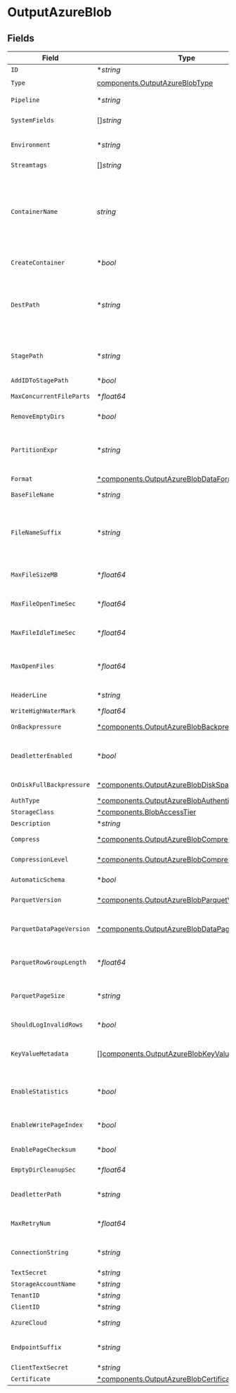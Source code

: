# OutputAzureBlob


## Fields

| Field                                                                                                                                                                                                                                                                                                                                                                  | Type                                                                                                                                                                                                                                                                                                                                                                   | Required                                                                                                                                                                                                                                                                                                                                                               | Description                                                                                                                                                                                                                                                                                                                                                            |
| ---------------------------------------------------------------------------------------------------------------------------------------------------------------------------------------------------------------------------------------------------------------------------------------------------------------------------------------------------------------------- | ---------------------------------------------------------------------------------------------------------------------------------------------------------------------------------------------------------------------------------------------------------------------------------------------------------------------------------------------------------------------- | ---------------------------------------------------------------------------------------------------------------------------------------------------------------------------------------------------------------------------------------------------------------------------------------------------------------------------------------------------------------------- | ---------------------------------------------------------------------------------------------------------------------------------------------------------------------------------------------------------------------------------------------------------------------------------------------------------------------------------------------------------------------- |
| `ID`                                                                                                                                                                                                                                                                                                                                                                   | **string*                                                                                                                                                                                                                                                                                                                                                              | :heavy_minus_sign:                                                                                                                                                                                                                                                                                                                                                     | Unique ID for this output                                                                                                                                                                                                                                                                                                                                              |
| `Type`                                                                                                                                                                                                                                                                                                                                                                 | [components.OutputAzureBlobType](../../models/components/outputazureblobtype.md)                                                                                                                                                                                                                                                                                       | :heavy_check_mark:                                                                                                                                                                                                                                                                                                                                                     | N/A                                                                                                                                                                                                                                                                                                                                                                    |
| `Pipeline`                                                                                                                                                                                                                                                                                                                                                             | **string*                                                                                                                                                                                                                                                                                                                                                              | :heavy_minus_sign:                                                                                                                                                                                                                                                                                                                                                     | Pipeline to process data before sending out to this output                                                                                                                                                                                                                                                                                                             |
| `SystemFields`                                                                                                                                                                                                                                                                                                                                                         | []*string*                                                                                                                                                                                                                                                                                                                                                             | :heavy_minus_sign:                                                                                                                                                                                                                                                                                                                                                     | Fields to automatically add to events, such as cribl_pipe. Supports wildcards.                                                                                                                                                                                                                                                                                         |
| `Environment`                                                                                                                                                                                                                                                                                                                                                          | **string*                                                                                                                                                                                                                                                                                                                                                              | :heavy_minus_sign:                                                                                                                                                                                                                                                                                                                                                     | Optionally, enable this config only on a specified Git branch. If empty, will be enabled everywhere.                                                                                                                                                                                                                                                                   |
| `Streamtags`                                                                                                                                                                                                                                                                                                                                                           | []*string*                                                                                                                                                                                                                                                                                                                                                             | :heavy_minus_sign:                                                                                                                                                                                                                                                                                                                                                     | Tags for filtering and grouping in @{product}                                                                                                                                                                                                                                                                                                                          |
| `ContainerName`                                                                                                                                                                                                                                                                                                                                                        | *string*                                                                                                                                                                                                                                                                                                                                                               | :heavy_check_mark:                                                                                                                                                                                                                                                                                                                                                     | The Azure Blob Storage container name. Name can include only lowercase letters, numbers, and hyphens. For dynamic container names, enter a JavaScript expression within quotes or backticks, to be evaluated at initialization. The expression can evaluate to a constant value and can reference Global Variables, such as `myContainer-${C.env["CRIBL_WORKER_ID"]}`. |
| `CreateContainer`                                                                                                                                                                                                                                                                                                                                                      | **bool*                                                                                                                                                                                                                                                                                                                                                                | :heavy_minus_sign:                                                                                                                                                                                                                                                                                                                                                     | Create the configured container in Azure Blob Storage if it does not already exist                                                                                                                                                                                                                                                                                     |
| `DestPath`                                                                                                                                                                                                                                                                                                                                                             | **string*                                                                                                                                                                                                                                                                                                                                                              | :heavy_minus_sign:                                                                                                                                                                                                                                                                                                                                                     | Root directory prepended to path before uploading. Value can be a JavaScript expression enclosed in quotes or backticks, to be evaluated at initialization. The expression can evaluate to a constant value and can reference Global Variables, such as `myBlobPrefix-${C.env["CRIBL_WORKER_ID"]}`.                                                                    |
| `StagePath`                                                                                                                                                                                                                                                                                                                                                            | **string*                                                                                                                                                                                                                                                                                                                                                              | :heavy_minus_sign:                                                                                                                                                                                                                                                                                                                                                     | Filesystem location in which to buffer files before compressing and moving to final destination. Use performant and stable storage.                                                                                                                                                                                                                                    |
| `AddIDToStagePath`                                                                                                                                                                                                                                                                                                                                                     | **bool*                                                                                                                                                                                                                                                                                                                                                                | :heavy_minus_sign:                                                                                                                                                                                                                                                                                                                                                     | Add the Output ID value to staging location                                                                                                                                                                                                                                                                                                                            |
| `MaxConcurrentFileParts`                                                                                                                                                                                                                                                                                                                                               | **float64*                                                                                                                                                                                                                                                                                                                                                             | :heavy_minus_sign:                                                                                                                                                                                                                                                                                                                                                     | Maximum number of parts to upload in parallel per file                                                                                                                                                                                                                                                                                                                 |
| `RemoveEmptyDirs`                                                                                                                                                                                                                                                                                                                                                      | **bool*                                                                                                                                                                                                                                                                                                                                                                | :heavy_minus_sign:                                                                                                                                                                                                                                                                                                                                                     | Remove empty staging directories after moving files                                                                                                                                                                                                                                                                                                                    |
| `PartitionExpr`                                                                                                                                                                                                                                                                                                                                                        | **string*                                                                                                                                                                                                                                                                                                                                                              | :heavy_minus_sign:                                                                                                                                                                                                                                                                                                                                                     | JavaScript expression defining how files are partitioned and organized. Default is date-based. If blank, Stream will fall back to the event's __partition field value – if present – otherwise to each location's root directory.                                                                                                                                      |
| `Format`                                                                                                                                                                                                                                                                                                                                                               | [*components.OutputAzureBlobDataFormat](../../models/components/outputazureblobdataformat.md)                                                                                                                                                                                                                                                                          | :heavy_minus_sign:                                                                                                                                                                                                                                                                                                                                                     | Format of the output data                                                                                                                                                                                                                                                                                                                                              |
| `BaseFileName`                                                                                                                                                                                                                                                                                                                                                         | **string*                                                                                                                                                                                                                                                                                                                                                              | :heavy_minus_sign:                                                                                                                                                                                                                                                                                                                                                     | JavaScript expression to define the output filename prefix (can be constant)                                                                                                                                                                                                                                                                                           |
| `FileNameSuffix`                                                                                                                                                                                                                                                                                                                                                       | **string*                                                                                                                                                                                                                                                                                                                                                              | :heavy_minus_sign:                                                                                                                                                                                                                                                                                                                                                     | JavaScript expression to define the output filename suffix (can be constant).  The `__format` variable refers to the value of the `Data format` field (`json` or `raw`).  The `__compression` field refers to the kind of compression being used (`none` or `gzip`).                                                                                                   |
| `MaxFileSizeMB`                                                                                                                                                                                                                                                                                                                                                        | **float64*                                                                                                                                                                                                                                                                                                                                                             | :heavy_minus_sign:                                                                                                                                                                                                                                                                                                                                                     | Maximum uncompressed output file size. Files of this size will be closed and moved to final output location.                                                                                                                                                                                                                                                           |
| `MaxFileOpenTimeSec`                                                                                                                                                                                                                                                                                                                                                   | **float64*                                                                                                                                                                                                                                                                                                                                                             | :heavy_minus_sign:                                                                                                                                                                                                                                                                                                                                                     | Maximum amount of time to write to a file. Files open for longer than this will be closed and moved to final output location.                                                                                                                                                                                                                                          |
| `MaxFileIdleTimeSec`                                                                                                                                                                                                                                                                                                                                                   | **float64*                                                                                                                                                                                                                                                                                                                                                             | :heavy_minus_sign:                                                                                                                                                                                                                                                                                                                                                     | Maximum amount of time to keep inactive files open. Files open for longer than this will be closed and moved to final output location.                                                                                                                                                                                                                                 |
| `MaxOpenFiles`                                                                                                                                                                                                                                                                                                                                                         | **float64*                                                                                                                                                                                                                                                                                                                                                             | :heavy_minus_sign:                                                                                                                                                                                                                                                                                                                                                     | Maximum number of files to keep open concurrently. When exceeded, @{product} will close the oldest open files and move them to the final output location.                                                                                                                                                                                                              |
| `HeaderLine`                                                                                                                                                                                                                                                                                                                                                           | **string*                                                                                                                                                                                                                                                                                                                                                              | :heavy_minus_sign:                                                                                                                                                                                                                                                                                                                                                     | If set, this line will be written to the beginning of each output file                                                                                                                                                                                                                                                                                                 |
| `WriteHighWaterMark`                                                                                                                                                                                                                                                                                                                                                   | **float64*                                                                                                                                                                                                                                                                                                                                                             | :heavy_minus_sign:                                                                                                                                                                                                                                                                                                                                                     | Buffer size used to write to a file                                                                                                                                                                                                                                                                                                                                    |
| `OnBackpressure`                                                                                                                                                                                                                                                                                                                                                       | [*components.OutputAzureBlobBackpressureBehavior](../../models/components/outputazureblobbackpressurebehavior.md)                                                                                                                                                                                                                                                      | :heavy_minus_sign:                                                                                                                                                                                                                                                                                                                                                     | How to handle events when all receivers are exerting backpressure                                                                                                                                                                                                                                                                                                      |
| `DeadletterEnabled`                                                                                                                                                                                                                                                                                                                                                    | **bool*                                                                                                                                                                                                                                                                                                                                                                | :heavy_minus_sign:                                                                                                                                                                                                                                                                                                                                                     | If a file fails to move to its final destination after the maximum number of retries, move it to a designated directory to prevent further errors                                                                                                                                                                                                                      |
| `OnDiskFullBackpressure`                                                                                                                                                                                                                                                                                                                                               | [*components.OutputAzureBlobDiskSpaceProtection](../../models/components/outputazureblobdiskspaceprotection.md)                                                                                                                                                                                                                                                        | :heavy_minus_sign:                                                                                                                                                                                                                                                                                                                                                     | How to handle events when disk space is below the global 'Min free disk space' limit                                                                                                                                                                                                                                                                                   |
| `AuthType`                                                                                                                                                                                                                                                                                                                                                             | [*components.OutputAzureBlobAuthenticationMethod](../../models/components/outputazureblobauthenticationmethod.md)                                                                                                                                                                                                                                                      | :heavy_minus_sign:                                                                                                                                                                                                                                                                                                                                                     | N/A                                                                                                                                                                                                                                                                                                                                                                    |
| `StorageClass`                                                                                                                                                                                                                                                                                                                                                         | [*components.BlobAccessTier](../../models/components/blobaccesstier.md)                                                                                                                                                                                                                                                                                                | :heavy_minus_sign:                                                                                                                                                                                                                                                                                                                                                     | N/A                                                                                                                                                                                                                                                                                                                                                                    |
| `Description`                                                                                                                                                                                                                                                                                                                                                          | **string*                                                                                                                                                                                                                                                                                                                                                              | :heavy_minus_sign:                                                                                                                                                                                                                                                                                                                                                     | N/A                                                                                                                                                                                                                                                                                                                                                                    |
| `Compress`                                                                                                                                                                                                                                                                                                                                                             | [*components.OutputAzureBlobCompression](../../models/components/outputazureblobcompression.md)                                                                                                                                                                                                                                                                        | :heavy_minus_sign:                                                                                                                                                                                                                                                                                                                                                     | Data compression format to apply to HTTP content before it is delivered                                                                                                                                                                                                                                                                                                |
| `CompressionLevel`                                                                                                                                                                                                                                                                                                                                                     | [*components.OutputAzureBlobCompressionLevel](../../models/components/outputazureblobcompressionlevel.md)                                                                                                                                                                                                                                                              | :heavy_minus_sign:                                                                                                                                                                                                                                                                                                                                                     | Compression level to apply before moving files to final destination                                                                                                                                                                                                                                                                                                    |
| `AutomaticSchema`                                                                                                                                                                                                                                                                                                                                                      | **bool*                                                                                                                                                                                                                                                                                                                                                                | :heavy_minus_sign:                                                                                                                                                                                                                                                                                                                                                     | Automatically calculate the schema based on the events of each Parquet file generated                                                                                                                                                                                                                                                                                  |
| `ParquetVersion`                                                                                                                                                                                                                                                                                                                                                       | [*components.OutputAzureBlobParquetVersion](../../models/components/outputazureblobparquetversion.md)                                                                                                                                                                                                                                                                  | :heavy_minus_sign:                                                                                                                                                                                                                                                                                                                                                     | Determines which data types are supported and how they are represented                                                                                                                                                                                                                                                                                                 |
| `ParquetDataPageVersion`                                                                                                                                                                                                                                                                                                                                               | [*components.OutputAzureBlobDataPageVersion](../../models/components/outputazureblobdatapageversion.md)                                                                                                                                                                                                                                                                | :heavy_minus_sign:                                                                                                                                                                                                                                                                                                                                                     | Serialization format of data pages. Note that some reader implementations use Data page V2's attributes to work more efficiently, while others ignore it.                                                                                                                                                                                                              |
| `ParquetRowGroupLength`                                                                                                                                                                                                                                                                                                                                                | **float64*                                                                                                                                                                                                                                                                                                                                                             | :heavy_minus_sign:                                                                                                                                                                                                                                                                                                                                                     | The number of rows that every group will contain. The final group can contain a smaller number of rows.                                                                                                                                                                                                                                                                |
| `ParquetPageSize`                                                                                                                                                                                                                                                                                                                                                      | **string*                                                                                                                                                                                                                                                                                                                                                              | :heavy_minus_sign:                                                                                                                                                                                                                                                                                                                                                     | Target memory size for page segments, such as 1MB or 128MB. Generally, lower values improve reading speed, while higher values improve compression.                                                                                                                                                                                                                    |
| `ShouldLogInvalidRows`                                                                                                                                                                                                                                                                                                                                                 | **bool*                                                                                                                                                                                                                                                                                                                                                                | :heavy_minus_sign:                                                                                                                                                                                                                                                                                                                                                     | Log up to 3 rows that @{product} skips due to data mismatch                                                                                                                                                                                                                                                                                                            |
| `KeyValueMetadata`                                                                                                                                                                                                                                                                                                                                                     | [][components.OutputAzureBlobKeyValueMetadatum](../../models/components/outputazureblobkeyvaluemetadatum.md)                                                                                                                                                                                                                                                           | :heavy_minus_sign:                                                                                                                                                                                                                                                                                                                                                     | The metadata of files the Destination writes will include the properties you add here as key-value pairs. Useful for tagging. Examples: "key":"OCSF Event Class", "value":"9001"                                                                                                                                                                                       |
| `EnableStatistics`                                                                                                                                                                                                                                                                                                                                                     | **bool*                                                                                                                                                                                                                                                                                                                                                                | :heavy_minus_sign:                                                                                                                                                                                                                                                                                                                                                     | Statistics profile an entire file in terms of minimum/maximum values within data, numbers of nulls, etc. You can use Parquet tools to view statistics.                                                                                                                                                                                                                 |
| `EnableWritePageIndex`                                                                                                                                                                                                                                                                                                                                                 | **bool*                                                                                                                                                                                                                                                                                                                                                                | :heavy_minus_sign:                                                                                                                                                                                                                                                                                                                                                     | One page index contains statistics for one data page. Parquet readers use statistics to enable page skipping.                                                                                                                                                                                                                                                          |
| `EnablePageChecksum`                                                                                                                                                                                                                                                                                                                                                   | **bool*                                                                                                                                                                                                                                                                                                                                                                | :heavy_minus_sign:                                                                                                                                                                                                                                                                                                                                                     | Parquet tools can use the checksum of a Parquet page to verify data integrity                                                                                                                                                                                                                                                                                          |
| `EmptyDirCleanupSec`                                                                                                                                                                                                                                                                                                                                                   | **float64*                                                                                                                                                                                                                                                                                                                                                             | :heavy_minus_sign:                                                                                                                                                                                                                                                                                                                                                     | How frequently, in seconds, to clean up empty directories                                                                                                                                                                                                                                                                                                              |
| `DeadletterPath`                                                                                                                                                                                                                                                                                                                                                       | **string*                                                                                                                                                                                                                                                                                                                                                              | :heavy_minus_sign:                                                                                                                                                                                                                                                                                                                                                     | Storage location for files that fail to reach their final destination after maximum retries are exceeded                                                                                                                                                                                                                                                               |
| `MaxRetryNum`                                                                                                                                                                                                                                                                                                                                                          | **float64*                                                                                                                                                                                                                                                                                                                                                             | :heavy_minus_sign:                                                                                                                                                                                                                                                                                                                                                     | The maximum number of times a file will attempt to move to its final destination before being dead-lettered                                                                                                                                                                                                                                                            |
| `ConnectionString`                                                                                                                                                                                                                                                                                                                                                     | **string*                                                                                                                                                                                                                                                                                                                                                              | :heavy_minus_sign:                                                                                                                                                                                                                                                                                                                                                     | Enter your Azure Storage account connection string. If left blank, Stream will fall back to env.AZURE_STORAGE_CONNECTION_STRING.                                                                                                                                                                                                                                       |
| `TextSecret`                                                                                                                                                                                                                                                                                                                                                           | **string*                                                                                                                                                                                                                                                                                                                                                              | :heavy_minus_sign:                                                                                                                                                                                                                                                                                                                                                     | Select or create a stored text secret                                                                                                                                                                                                                                                                                                                                  |
| `StorageAccountName`                                                                                                                                                                                                                                                                                                                                                   | **string*                                                                                                                                                                                                                                                                                                                                                              | :heavy_minus_sign:                                                                                                                                                                                                                                                                                                                                                     | The name of your Azure storage account                                                                                                                                                                                                                                                                                                                                 |
| `TenantID`                                                                                                                                                                                                                                                                                                                                                             | **string*                                                                                                                                                                                                                                                                                                                                                              | :heavy_minus_sign:                                                                                                                                                                                                                                                                                                                                                     | The service principal's tenant ID                                                                                                                                                                                                                                                                                                                                      |
| `ClientID`                                                                                                                                                                                                                                                                                                                                                             | **string*                                                                                                                                                                                                                                                                                                                                                              | :heavy_minus_sign:                                                                                                                                                                                                                                                                                                                                                     | The service principal's client ID                                                                                                                                                                                                                                                                                                                                      |
| `AzureCloud`                                                                                                                                                                                                                                                                                                                                                           | **string*                                                                                                                                                                                                                                                                                                                                                              | :heavy_minus_sign:                                                                                                                                                                                                                                                                                                                                                     | The Azure cloud to use. Defaults to Azure Public Cloud.                                                                                                                                                                                                                                                                                                                |
| `EndpointSuffix`                                                                                                                                                                                                                                                                                                                                                       | **string*                                                                                                                                                                                                                                                                                                                                                              | :heavy_minus_sign:                                                                                                                                                                                                                                                                                                                                                     | Endpoint suffix for the service URL. Takes precedence over the Azure Cloud setting. Defaults to core.windows.net.                                                                                                                                                                                                                                                      |
| `ClientTextSecret`                                                                                                                                                                                                                                                                                                                                                     | **string*                                                                                                                                                                                                                                                                                                                                                              | :heavy_minus_sign:                                                                                                                                                                                                                                                                                                                                                     | Select or create a stored text secret                                                                                                                                                                                                                                                                                                                                  |
| `Certificate`                                                                                                                                                                                                                                                                                                                                                          | [*components.OutputAzureBlobCertificate](../../models/components/outputazureblobcertificate.md)                                                                                                                                                                                                                                                                        | :heavy_minus_sign:                                                                                                                                                                                                                                                                                                                                                     | N/A                                                                                                                                                                                                                                                                                                                                                                    |
